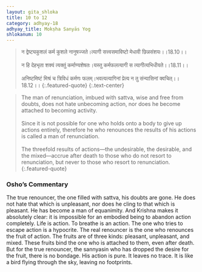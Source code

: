 ```yaml
---
layout: gita_shloka
title: 10 to 12
category: adhyay-18
adhyay_title: Mokṣha Sanyās Yog
shlokanum: 10
---
```


> न द्वेष्ट्यकुशलं कर्म कुशले नानुषज्जते।त्यागी सत्त्वसमाविष्टो मेधावी छिन्नसंशयः।।18.10।।<br><br>न हि देहभृता शक्यं त्यक्तुं कर्माण्यशेषतः।यस्तु कर्मफलत्यागी स त्यागीत्यभिधीयते।।18.11।।<br><br>अनिष्टमिष्टं मिश्रं च त्रिविधं कर्मणः फलम्।भवत्यत्यागिनां प्रेत्य न तु संन्यासिनां क्वचित्।।18.12।।
{:.featured-quote}
{:.text-center}

> The man of renunciation, imbued with sattva, wise and free from doubts, does not hate unbecoming action, nor does he become attached to becoming activity.<br><br>Since it is not possible for one who holds onto a body to give up actions entirely, therefore he who renounces the results of his actions is called a man of renunciation.<br><br>The threefold results of actions—the undesirable, the desirable, and the mixed—accrue after death to those who do not resort to renunciation, but never to those who resort to renunciation.
{:.featured-quote}

### Osho’s Commentary
The true renouncer, the one filled with sattva, his doubts are gone. He does not hate that which is unpleasant, nor does he cling to that which is pleasant. He has become a man of equanimity.
And Krishna makes it absolutely clear: it is impossible for an embodied being to abandon action completely. Life is action. To breathe is an action. The one who tries to escape action is a hypocrite. The real renouncer is the one who renounces the fruit of action.
The fruits are of three kinds: pleasant, unpleasant, and mixed. These fruits bind the one who is attached to them, even after death. But for the true renouncer, the sannyasin who has dropped the desire for the fruit, there is no bondage. His action is pure. It leaves no trace. It is like a bird flying through the sky, leaving no footprints.
